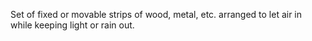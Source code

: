 Set of fixed or movable strips of wood, metal, etc. arranged to let air in while keeping light or rain out.